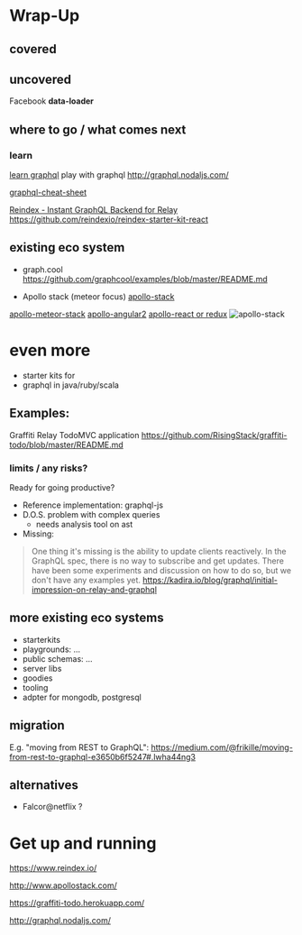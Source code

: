 # Wrap-Up
## covered
## uncovered
Facebook **data-loader**


## where to go / what comes next
### learn
 [learn graphql](https://learngraphql.com/)
 play with graphql
 http://graphql.nodaljs.com/

 [graphql-cheat-sheet](https://raw.githubusercontent.com/sogko/graphql-shorthand-notation-cheat-sheet/master/graphql-shorthand-notation-cheat-sheet.png)

 [Reindex - Instant GraphQL Backend for Relay](https://www.reindex.io/)
https://github.com/reindexio/reindex-starter-kit-react


## existing eco system
* graph.cool
https://github.com/graphcool/examples/blob/master/README.md

* Apollo stack (meteor focus)
 [apollo-stack](http://docs.apollostack.com/)

 [apollo-meteor-stack](http://docs.apollostack.com/#Meteor-Examples)
 [apollo-angular2](http://docs.apollostack.com/apollo-client/angular2.html)
 [apollo-react or redux](http://docs.apollostack.com/apollo-client/redux.html)
 ![apollo-stack](http://docs.apollostack.com/logo/square.png)


# even more
* starter kits for
* graphql in java/ruby/scala


## Examples:
Graffiti Relay TodoMVC application
https://github.com/RisingStack/graffiti-todo/blob/master/README.md


### limits / any risks?
Ready for going productive?
* Reference implementation: graphql-js
* D.O.S. problem with complex queries
   - needs analysis tool on ast
* Missing:
> One thing it's missing is the ability to update clients reactively. In the GraphQL spec, there is no way to subscribe and get updates. There have been some experiments and discussion on how to do so, but we don't have any examples yet.
https://kadira.io/blog/graphql/initial-impression-on-relay-and-graphql


## more existing eco systems
* starterkits
* playgrounds: ...
* public schemas: ...
* server libs
* goodies
* tooling
* adpter for mongodb, postgresql


## migration
E.g. "moving from REST to GraphQL":
https://medium.com/@frikille/moving-from-rest-to-graphql-e3650b6f5247#.lwha44ng3


## alternatives
* Falcor@netflix ?


# Get up and running
https://www.reindex.io/

http://www.apollostack.com/

https://graffiti-todo.herokuapp.com/

http://graphql.nodaljs.com/


